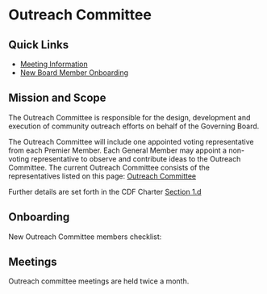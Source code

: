 # Outreach Committee

## Quick Links

- [Meeting Information](#meetings)
- [New Board Member Onboarding](#onboarding)

## Mission and Scope

The Outreach Committee is responsible for the design, development and execution of community outreach efforts on behalf of the Governing Board.

The Outreach Committee will include one appointed voting representative from each Premier Member. Each General Member may appoint a non-voting representative to observe and contribute ideas to the Outreach Committee. The current Outreach Committee consists of the representatives listed on this page: [Outreach Committee](https://cd.foundation/about/outreach-committee/)

Further details are set forth in the CDF Charter [Section 1.d](https://github.com/cdfoundation/charter/blob/master/CHARTER.md#1-mission-and-scope-of-the-continuous-delivery-foundation-the-foundation-or-alternatively-the-directed-fund)

## Onboarding

New Outreach Committee members checklist:

## Meetings

Outreach committee meetings are held twice a month. 
